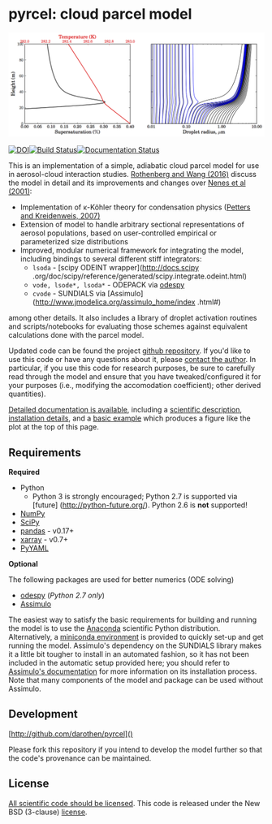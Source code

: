 pyrcel: cloud parcel model
==========================

![sample parcel model run](doc/figs/model_example.png)

[![DOI](https://zenodo.org/badge/12927551.svg)](https://zenodo.org/badge/latestdoi/12927551)[![Build Status](https://travis-ci.org/darothen/pyrcel.svg?branch=master)](https://travis-ci.org/darothen/pyrcel)[![Documentation Status](https://readthedocs.org/projects/pyrcel/badge/?version=latest)](http://pyrcel.readthedocs.org/en/latest/?badge=latest)


This is an implementation of a simple, adiabatic cloud parcel model for use in
aerosol-cloud interaction studies. [Rothenberg and Wang (2016)](http://journals.ametsoc.org/doi/full/10.1175/JAS-D-15-0223.1) discuss the model in detail and its improvements
 and changes over [Nenes et al (2001)][nenes2001]:

* Implementation of κ-Köhler theory for condensation physics ([Petters and
Kreidenweis, 2007)][pk2007]
* Extension of model to handle arbitrary sectional representations of aerosol
populations, based on user-controlled empirical or parameterized size distributions
* Improved, modular numerical framework for integrating the model, including bindings
to several different stiff integrators:
    - `lsoda` - [scipy ODEINT wrapper](http://docs.scipy
    .org/doc/scipy/reference/generated/scipy.integrate.odeint.html)
    - `vode, lsode*, lsoda*` - ODEPACK via [odespy][hplgit]
    - `cvode` - SUNDIALS via [Assimulo](http://www.jmodelica.org/assimulo_home/index
    .html#)

among other details. It also includes a library of droplet activation routines and scripts/notebooks for evaluating those schemes against equivalent calculations done with the parcel model.

Updated code can be found the project [github repository](https://github.com/darothen/pyrcel). If you'd like to use this code or have any questions about it, please [contact the author][author_email]. In particular, if you use this code for research purposes, be sure to carefully read through the model and ensure that you have tweaked/configured it for your purposes (i.e., modifying the accomodation coefficient); other derived quantities).

[Detailed documentation is available](http://pyrcel.readthedocs.org/en/latest/index.html), including a [scientific description](http://pyrcel.readthedocs.org/en/latest/sci_descr.html), [installation details](http://pyrcel.readthedocs.org/en/latest/install.html), and a [basic example](http://pyrcel.readthedocs.org/en/latest/examples/basic_run.html) which produces a figure like the plot at the top of this page.

Requirements
------------

**Required**

* Python
    + Python 3 is strongly encouraged; Python 2.7 is supported via [future]
    (http://python-future.org/). Python 2.6 is **not** supported!
* [NumPy](http://www.numpy.org)
* [SciPy](http://www.scipy.org)
* [pandas](http://pandas.pydata.org) - v0.17+
* [xarray](http://xarray.pydata.org/en/stable/) - v0.7+
* [PyYAML](http://pyyaml.org/)

**Optional**

The following packages are used for better numerics (ODE solving)

* [odespy](http://hplgit.github.io/odespy/doc/web/index.html) (*Python 2.7 only*)
* [Assimulo](http://www.jmodelica.org/assimulo)

The easiest way to satisfy the basic requirements for building and running the
model is to use the [Anaconda](http://continuum.io/downloads) scientific Python
distribution. Alternatively, a
[miniconda environment](http://conda.pydata.org/docs/using/envs.html) is
provided to quickly set-up and get running the model. Assimulo's dependency on
the SUNDIALS library makes it a little bit tougher to install in an automated
fashion, so it has not been included in the automatic setup provided here; you
should refer to [Assimulo's documentation](http://www.jmodelica.org/assimulo_home/installation.html)
for more information on its installation process. Note that many components of
the model and package can be used without Assimulo.

Development
-----------

[http://github.com/darothen/pyrcel]()

Please fork this repository if you intend to develop the model further so that the
code's provenance can be maintained.

License
-------

[All scientific code should be licensed](http://www.astrobetter.com/the-whys-and-hows-of-licensing-scientific-code/). This code is released under the New BSD (3-clause) [license](LICENSE.md).

[author_email]: mailto:darothen@mit.edu
[nenes2001]: http://nenes.eas.gatech.edu/Preprints/KinLimitations_TellusPP.pdf
[pk2007]: http://www.atmos-chem-phys.net/7/1961/2007/acp-7-1961-2007.html
[hplgit]: https://github.com/hplgit/odespy